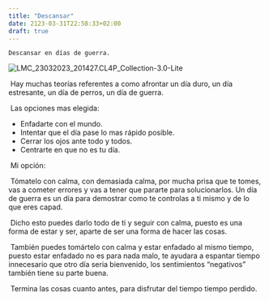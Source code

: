 ```yaml
---
title: "Descansar"
date: 2123-03-31T22:58:33+02:00
draft: true
---
```


 	Descansar en días de guerra.

![LMC_23032023_201427.CL4P_Collection-3.0-Lite](https://raw.githubusercontent.com/M1n-4d316e/Hugo-blog/master/2023/03/upgit_20230331_1680297377.jpg)

​	Hay muchas teorías referentes a como afrontar un día duro, un día estresante, un día de perros, un día de guerra.

​	Las opciones mas elegida:

- Enfadarte con el mundo.
- Intentar que el día pase lo mas rápido posible.
- Cerrar los ojos ante todo y todos.
- Centrarte en que no es tu día.

​	Mi opción:

​	Tómatelo con calma, con demasiada calma, por mucha prisa que te tomes, vas a cometer errores y vas a tener que pararte para solucionarlos. Un día de guerra es un día para demostrar como te controlas a ti mismo y de lo que eres capad.

​	Dicho esto puedes darlo todo de ti y seguir con calma, puesto es una forma de estar y ser, aparte de ser una forma de hacer las cosas.

​	También puedes tomártelo con calma y estar enfadado al mismo tiempo, puesto estar enfadado no es para nada malo, te ayudara a espantar tiempo innecesario que otro día seria bienvenido, los sentimientos “negativos” también tiene su parte buena.

​	Termina las cosas cuanto antes, para disfrutar del tiempo tiempo perdido.

